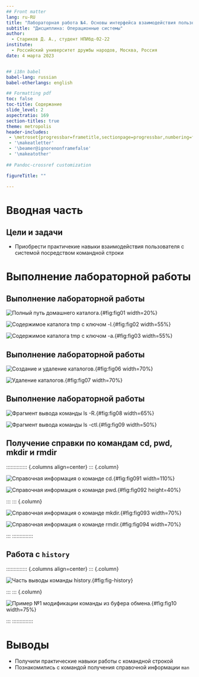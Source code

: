 ```yaml
---
## Front matter
lang: ru-RU
title: "Лабораторная работа №4. Основы интерфейса взаимодействия пользователя с системой Unix на уровне командной строки"
subtitle: "Дисциплина: Операционные системы"
author:
  - Стариков Д. А., cтудент НПИбд-02-22
institute:
  - Российский университет дружбы народов, Москва, Россия
date: 4 марта 2023


## i18n babel
babel-lang: russian
babel-otherlangs: english

## Formatting pdf
toc: false
toc-title: Содержание
slide_level: 2
aspectratio: 169
section-titles: true
theme: metropolis
header-includes:
 - \metroset{progressbar=frametitle,sectionpage=progressbar,numbering=fraction}
 - '\makeatletter'
 - '\beamer@ignorenonframefalse'
 - '\makeatother'
 
## Pandoc-crossref customization

figureTitle: ""
 
---
```


# Вводная часть

## Цели и задачи

- Приобрести практичекие навыки взаимодействия пользователя с системой посредством командной строки

# Выполнение лабораторной работы

## Выполнение лабораторной работы

![Полный путь домашнего каталога.](./image/image01.png){#fig:fig01 width=20%}

![Содержимое каталога tmp с ключом -l.](./image/image02.png){#fig:fig02 width=55%}

![Содержимое каталога tmp с ключом -a.](./image/image03.png){#fig:fig03 width=55%}

## Выполнение лабораторной работы

![Создание и удаление каталогов.](./image/image06.png){#fig:fig06 width=70%}

![Удаление каталогов.](./image/image07.png){#fig:fig07 width=70%}

## Выполнение лабораторной работы

![Фрагмент вывода команды ls -R.](./image/image08.png){#fig:fig08 width=65%}

![Фрагмент вывода команды ls -ctl.](./image/image09.png){#fig:fig09 width=50%}

## Получение справки по командам cd, pwd, mkdir и rmdir

:::::::::::::: {.columns align=center}
::: {.column}

![Справочная информация о команде cd.](./image/image091.png){#fig:fig091 width=110%}

![Справочная информация о команде pwd.](./image/image092.png){#fig:fig092 height=40%}

:::
::: {.column}

![Справочная информация о команде mkdir.](./image/image093.png){#fig:fig093 width=70%}

![Справочная информация о команде rmdir.](./image/image094.png){#fig:fig094 width=70%}

:::
::::::::::::::


## Работа с `history`

:::::::::::::: {.columns align=center}
::: {.column}


![Часть выводы команды history.](./image/image-history.png){#fig:fig-history}

:::
::: {.column}

![Пример №1 модификации команды из буфера обмена.](./image/image10.png){#fig:fig10 width=75%}

:::
::::::::::::::

# Выводы

- Получили практические навыки работы с командной строкой
- Познакомились с командой получения справочной информации `man`
